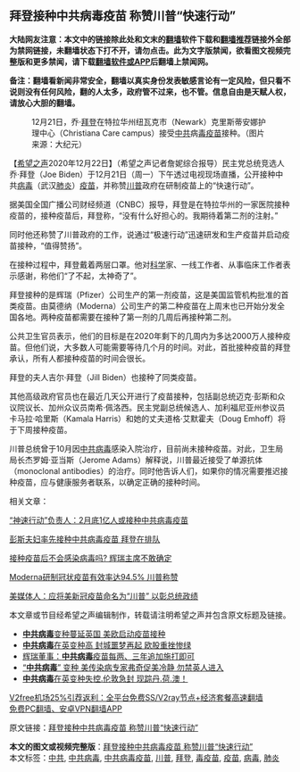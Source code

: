  <h2>拜登接种中共病毒疫苗 称赞川普“快速行动”</h2> <p class="notice"><b>大陆网友注意：本文中的链接除此处和文末的<a href="https://github.com/bannedbook/fanqiang" >翻墙</a>软件下载和<a href="https://github.com/killgcd/justmysocks/blob/master/README.md">翻墙推荐</a>链接外全部为禁网链接，未翻墙状态下打不开，请勿点击。此为文字版禁闻，欲看图文视频完整版和更多禁闻，请下载<a href="https://github.com/bannedbook/fanqiang">翻墙软件或APP</a>后翻墙上禁闻网。</p><p>备注：翻墙看新闻非常安全，翻墙以真实身份发表敏感言论有一定风险，但只看不说则没有任何风险，翻的人太多，政府管不过来，也不管。信息自由是天赋人权，请放心大胆的翻墙。</b></p>  <div class="entry"> <figure><figcaption>12月21日，乔‧<a href="https://www.bannedbook.org/bnews/tag/%e6%8b%9c%e7%99%bb/" class="st_tag internal_tag" rel="tag" title="标签 拜登 下的日志">拜登</a>在特拉华州纽瓦克市（Newark）克里斯蒂安娜护理中心（Christiana Care campus）接受<a href="https://www.bannedbook.org/bnews/tag/%e4%b8%ad%e5%85%b1/" class="st_tag internal_tag" rel="tag" title="标签 中共 下的日志">中共</a>病<a href="https://www.bannedbook.org/bnews/tag/%e6%af%92%e7%96%ab%e8%8b%97/" class="st_tag internal_tag" rel="tag" title="标签 毒疫苗 下的日志">毒疫苗</a>接种。（图片来源：大纪元）</figcaption></figure> <p>【<span class='wp_keywordlink_affiliate'><a href="https://www.soundofhope.org" title="希望之声" target="_blank">希望之声</a></span>2020年12月22日】（希望之声记者詹妮综合报导）民主党总统竞选人乔·拜登（Joe Biden）于12月21日（周一）下午透过电视现场直播，公开接种中共<a href="https://www.bannedbook.org/bnews/tag/%e7%97%85%e6%af%92/" class="st_tag internal_tag" rel="tag" title="标签 病毒 下的日志">病毒</a>（武汉<a href="https://www.bannedbook.org/bnews/tag/%e8%82%ba%e7%82%8e/" class="st_tag internal_tag" rel="tag" title="标签 肺炎 下的日志">肺炎</a>）<a href="https://www.bannedbook.org/bnews/tag/%e7%96%ab%e8%8b%97/" class="st_tag internal_tag" rel="tag" title="标签 疫苗 下的日志">疫苗</a>，并称赞<a href="https://www.bannedbook.org/bnews/tag/%e5%b7%9d%e6%99%ae/" class="st_tag internal_tag" rel="tag" title="标签 川普 下的日志">川普</a>政府在研制疫苗上的“快速行动”。</p> <p>据美国全国广播公司财经频道（CNBC）报导，拜登是在特拉华州的一家医院接种疫苗的，接种疫苗后，拜登称，“没有什么好担心的。我期待着第二剂的注射。”</p> <p>同时他还称赞了川普政府的工作，说通过“极速行动”迅速研发和生产疫苗并启动疫苗接种，“值得赞扬”。</p> <p>在接种过程中，拜登戴着两层口罩。他对<span class='wp_keywordlink'><a href="https://www.bannedbook.org/forum11/topic309.html" title="禁片：“科学”的棍子" target="_blank">科学</a></span>家、一线工作者、从事临床工作者表示感谢，称他们“了不起，太神奇了”。</p> <p>拜登接种的是辉瑞（Pfizer）公司生产的第一剂疫苗，这是美国监管机构批准的首类疫苗。由莫德纳（Moderna）公司生产的第二种疫苗在上周末也已开始分发全国各地。两种疫苗都需要在接种了第一剂的几周后再接种第二剂。</p>  <p>公共卫生官员表示，他们的目标是在2020年剩下的几周内为多达2000万人接种疫苗。但他们说，大多数人可能需要等待几个月的时间。对此，首批接种疫苗的拜登承认，所有人都接种疫苗的时间会很长。</p> <p>拜登的夫人吉尔‧拜登（Jill Biden）也接种了同类疫苗。</p> <p>其他高级政府官员也在最近几天公开进行了疫苗接种，包括副总统迈克‧彭斯和众议院议长、加州众议员南希‧佩洛西。民主党副总统候选人、加利福尼亚州参议员卡马拉‧哈里斯（Kamala Harris）和她的丈夫道格‧艾默霍夫（Doug Emhoff）将于下周接种疫苗。</p> <p>川普总统曾于10月因<a href="https://www.bannedbook.org/bnews/tag/%e4%b8%ad%e5%85%b1%e7%97%85%e6%af%92/" class="st_tag internal_tag" rel="tag" title="标签 中共病毒 下的日志">中共病毒</a>感染入院治疗，目前尚未接种疫苗。对此，卫生局局长杰罗姆‧亚当斯（Jerome Adams）解释说，川普最近接受了单源抗体（monoclonal antibodies）的治疗。同时他告诉人们，如果你的情况需要推迟接种疫苗，应与健康服务者联系，以确定正确的接种时间。</p> <p>相关文章：</p>  <p><a href="https://www.soundofhope.org/post/450733">“神速行动”负责人：2月底1亿人或接种中共病毒疫苗</a></p> <p><a href="https://www.soundofhope.org/post/454927">彭斯夫妇率先接种中共病毒疫苗 拜登在排队</a></p> <p><a href="https://www.soundofhope.org/post/450490">接种疫苗后不会感染病毒吗? 辉瑞主席不敢确定</a></p> <p><a href="https://www.soundofhope.org/post/442993">Moderna研制冠状疫苗有效率达94.5% 川普称赞</a></p> <p><a href="https://www.soundofhope.org/post/445642">美媒体人：应将美新冠疫苗命名为“川普” 以彰总统政绩</a></p>  <p>本文章或节目经希望之声编辑制作，转载请注明希望之声并包含原文标题及链接。</p> <ul class='op-related-articles' title='相关阅读'> <li><a href='https://www.bannedbook.org/bnews/bannedvideo/20201223/1453081.html' target='_blank'><b>中共病毒</b>变种蔓延英国 美欧启动疫苗接种</a></li> <li><a href='https://www.bannedbook.org/bnews/taiwannews/20201223/1453069.html' target='_blank'><b>中共病毒</b>在英变种高 封城噩梦再起 欧股重挫惨绿</a></li> <li><a href='https://www.bannedbook.org/bnews/cnnews/20201222/1452845.html' target='_blank'>辉瑞董事：<b>中共病毒</b>疫苗每两、三年追加施打即可</a></li> <li><a href='https://www.bannedbook.org/bnews/comments/20201222/1452825.html' target='_blank'>“<b>中共病毒</b>” 变种 美传染病专家弗奇促美冷静 勿禁英人进入</a></li> <li><a href='https://www.bannedbook.org/bnews/bannedvideo/20201222/1452786.html' target='_blank'><b>中共病毒</b>在英变种失控.伦敦急封 现踪丹.荷.澳！</a></li> </ul> <p class="texttj"> <a href="https://www.bannedbook.org/forum23/topic22702.html" target="_blank">V2free机场25%引荐返利：全平台免费SS/V2ray节点+经济套餐高速翻墙</a><br/> <a href="https://github.com/bannedbook/fanqiang/wiki/%E7%A6%81%E9%97%BB%E7%BD%91%E5%AE%89%E5%8D%93%E7%BF%BB%E5%A2%99%E6%96%B0%E9%97%BBAPP" target="_blank">免费PC翻墙、安卓VPN翻墙APP</a></p><p>原文链接：<a class="src_link"  href="https://www.soundofhope.org/post/456232" target="_blank">拜登接种中共病毒疫苗 称赞川普“快速行动”</a></p><a name='sharetosocial'></a>       <div><b>本文的图文或视频完整版</b>：<a href='https://www.bannedbook.org/bnews/comments/20201223/1453105.html'>拜登接种中共病毒疫苗 称赞川普“快速行动”</a></div>  </div><!--END ENTRY--> <div class="postfooter"> <div>本文标签：<a href="https://www.bannedbook.org/bnews/tag/%e4%b8%ad%e5%85%b1/" rel="tag">中共</a>, <a href="https://www.bannedbook.org/bnews/tag/%e4%b8%ad%e5%85%b1%e7%97%85%e6%af%92/" rel="tag">中共病毒</a>, <a href="https://www.bannedbook.org/bnews/tag/%e4%b8%ad%e5%85%b1%e7%97%85%e6%af%92%e7%96%ab%e8%8b%97/" rel="tag">中共病毒疫苗</a>, <a href="https://www.bannedbook.org/bnews/tag/%e5%b7%9d%e6%99%ae/" rel="tag">川普</a>, <a href="https://www.bannedbook.org/bnews/tag/%e6%8b%9c%e7%99%bb/" rel="tag">拜登</a>, <a href="https://www.bannedbook.org/bnews/tag/%e6%af%92%e7%96%ab%e8%8b%97/" rel="tag">毒疫苗</a>, <a href="https://www.bannedbook.org/bnews/tag/%e7%96%ab%e8%8b%97/" rel="tag">疫苗</a>, <a href="https://www.bannedbook.org/bnews/tag/%e7%97%85%e6%af%92/" rel="tag">病毒</a>, <a href="https://www.bannedbook.org/bnews/tag/%e8%82%ba%e7%82%8e/" rel="tag">肺炎</a></div>  </div><!--END POSTFOOTER--> 
